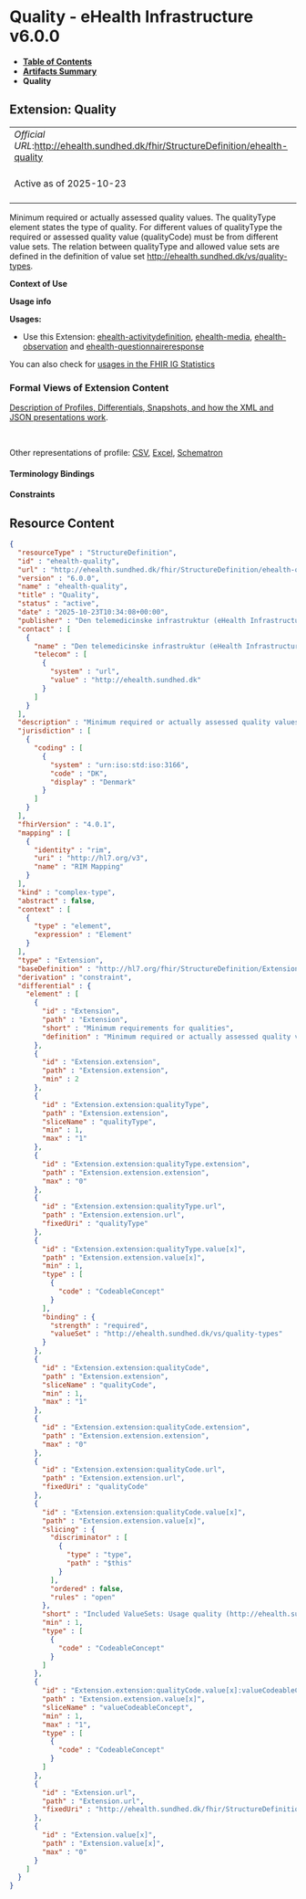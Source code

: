 # Quality - eHealth Infrastructure v6.0.0

* [**Table of Contents**](toc.md)
* [**Artifacts Summary**](artifacts.md)
* **Quality**

## Extension: Quality 

| | |
| :--- | :--- |
| *Official URL*:http://ehealth.sundhed.dk/fhir/StructureDefinition/ehealth-quality | *Version*:6.0.0 |
| Active as of 2025-10-23 | *Computable Name*:ehealth-quality |

Minimum required or actually assessed quality values. The qualityType element states the type of quality. For different values of qualityType the required or assessed quality value (qualityCode) must be from different value sets. The relation between qualityType and allowed value sets are defined in the definition of value set http://ehealth.sundhed.dk/vs/quality-types.

**Context of Use**

**Usage info**

**Usages:**

* Use this Extension: [ehealth-activitydefinition](StructureDefinition-ehealth-activitydefinition.md), [ehealth-media](StructureDefinition-ehealth-media.md), [ehealth-observation](StructureDefinition-ehealth-observation.md) and [ehealth-questionnaireresponse](StructureDefinition-ehealth-questionnaireresponse.md)

You can also check for [usages in the FHIR IG Statistics](https://packages2.fhir.org/xig/dk.ehealth.sundhed.fhir.ig.core|current/StructureDefinition/ehealth-quality)

### Formal Views of Extension Content

 [Description of Profiles, Differentials, Snapshots, and how the XML and JSON presentations work](http://build.fhir.org/ig/FHIR/ig-guidance/readingIgs.html#structure-definitions). 

 

Other representations of profile: [CSV](StructureDefinition-ehealth-quality.csv), [Excel](StructureDefinition-ehealth-quality.xlsx), [Schematron](StructureDefinition-ehealth-quality.sch) 

#### Terminology Bindings

#### Constraints



## Resource Content

```json
{
  "resourceType" : "StructureDefinition",
  "id" : "ehealth-quality",
  "url" : "http://ehealth.sundhed.dk/fhir/StructureDefinition/ehealth-quality",
  "version" : "6.0.0",
  "name" : "ehealth-quality",
  "title" : "Quality",
  "status" : "active",
  "date" : "2025-10-23T10:34:08+00:00",
  "publisher" : "Den telemedicinske infrastruktur (eHealth Infrastructure)",
  "contact" : [
    {
      "name" : "Den telemedicinske infrastruktur (eHealth Infrastructure)",
      "telecom" : [
        {
          "system" : "url",
          "value" : "http://ehealth.sundhed.dk"
        }
      ]
    }
  ],
  "description" : "Minimum required or actually assessed quality values. The qualityType element states the type of quality. For different values of qualityType the required or assessed quality value (qualityCode) must be from different value sets. The relation between qualityType and allowed value sets are defined in the definition of value set http://ehealth.sundhed.dk/vs/quality-types.",
  "jurisdiction" : [
    {
      "coding" : [
        {
          "system" : "urn:iso:std:iso:3166",
          "code" : "DK",
          "display" : "Denmark"
        }
      ]
    }
  ],
  "fhirVersion" : "4.0.1",
  "mapping" : [
    {
      "identity" : "rim",
      "uri" : "http://hl7.org/v3",
      "name" : "RIM Mapping"
    }
  ],
  "kind" : "complex-type",
  "abstract" : false,
  "context" : [
    {
      "type" : "element",
      "expression" : "Element"
    }
  ],
  "type" : "Extension",
  "baseDefinition" : "http://hl7.org/fhir/StructureDefinition/Extension",
  "derivation" : "constraint",
  "differential" : {
    "element" : [
      {
        "id" : "Extension",
        "path" : "Extension",
        "short" : "Minimum requirements for qualities",
        "definition" : "Minimum required or actually assessed quality values. The qualityType element states the type of quality. For different values of qualityType the required or assessed quality value (qualityCode) must be from different value sets. The relation between qualityType and allowed value sets are defined in the definition of value set http://ehealth.sundhed.dk/vs/quality-types."
      },
      {
        "id" : "Extension.extension",
        "path" : "Extension.extension",
        "min" : 2
      },
      {
        "id" : "Extension.extension:qualityType",
        "path" : "Extension.extension",
        "sliceName" : "qualityType",
        "min" : 1,
        "max" : "1"
      },
      {
        "id" : "Extension.extension:qualityType.extension",
        "path" : "Extension.extension.extension",
        "max" : "0"
      },
      {
        "id" : "Extension.extension:qualityType.url",
        "path" : "Extension.extension.url",
        "fixedUri" : "qualityType"
      },
      {
        "id" : "Extension.extension:qualityType.value[x]",
        "path" : "Extension.extension.value[x]",
        "min" : 1,
        "type" : [
          {
            "code" : "CodeableConcept"
          }
        ],
        "binding" : {
          "strength" : "required",
          "valueSet" : "http://ehealth.sundhed.dk/vs/quality-types"
        }
      },
      {
        "id" : "Extension.extension:qualityCode",
        "path" : "Extension.extension",
        "sliceName" : "qualityCode",
        "min" : 1,
        "max" : "1"
      },
      {
        "id" : "Extension.extension:qualityCode.extension",
        "path" : "Extension.extension.extension",
        "max" : "0"
      },
      {
        "id" : "Extension.extension:qualityCode.url",
        "path" : "Extension.extension.url",
        "fixedUri" : "qualityCode"
      },
      {
        "id" : "Extension.extension:qualityCode.value[x]",
        "path" : "Extension.extension.value[x]",
        "slicing" : {
          "discriminator" : [
            {
              "type" : "type",
              "path" : "$this"
            }
          ],
          "ordered" : false,
          "rules" : "open"
        },
        "short" : "Included ValueSets: Usage quality (http://ehealth.sundhed.dk/vs/usage-quality), device measuring quality (http://ehealth.sundhed.dk/vs/device-measuring-quality) and situation quality (http://ehealth.sundhed.dk/vs/situation-quality)",
        "min" : 1,
        "type" : [
          {
            "code" : "CodeableConcept"
          }
        ]
      },
      {
        "id" : "Extension.extension:qualityCode.value[x]:valueCodeableConcept",
        "path" : "Extension.extension.value[x]",
        "sliceName" : "valueCodeableConcept",
        "min" : 1,
        "max" : "1",
        "type" : [
          {
            "code" : "CodeableConcept"
          }
        ]
      },
      {
        "id" : "Extension.url",
        "path" : "Extension.url",
        "fixedUri" : "http://ehealth.sundhed.dk/fhir/StructureDefinition/ehealth-quality"
      },
      {
        "id" : "Extension.value[x]",
        "path" : "Extension.value[x]",
        "max" : "0"
      }
    ]
  }
}

```
